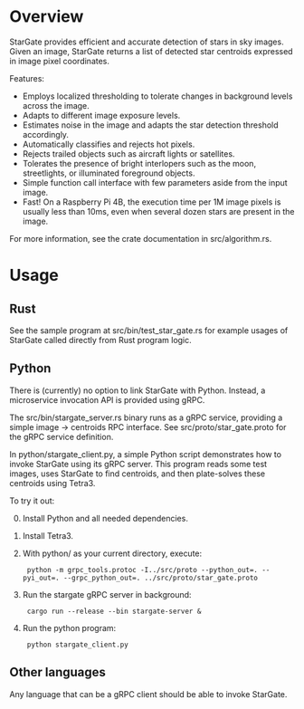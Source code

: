 # Overview

StarGate provides efficient and accurate detection of stars in sky images.
Given an image, StarGate returns a list of detected star centroids expressed
in image pixel coordinates.

Features:

* Employs localized thresholding to tolerate changes in background levels
  across the image.
* Adapts to different image exposure levels.
* Estimates noise in the image and adapts the star detection threshold
  accordingly.
* Automatically classifies and rejects hot pixels.
* Rejects trailed objects such as aircraft lights or satellites.
* Tolerates the presence of bright interlopers such as the moon, streetlights,
  or illuminated foreground objects.
* Simple function call interface with few parameters aside from the input
  image.
* Fast! On a Raspberry Pi 4B, the execution time per 1M image pixels is
  usually less than 10ms, even when several dozen stars are present in the
  image.

For more information, see the crate documentation in src/algorithm.rs.

# Usage

## Rust

See the sample program at src/bin/test_star_gate.rs for example usages of
StarGate called directly from Rust program logic.

## Python

There is (currently) no option to link StarGate with Python. Instead, a
microservice invocation API is provided using gRPC.

The src/bin/stargate_server.rs binary runs as a gRPC service, providing a simple
image &rarr; centroids RPC interface. See src/proto/star_gate.proto for the gRPC
service definition.

In python/stargate_client.py, a simple Python script demonstrates how to invoke
StarGate using its gRPC server. This program reads some test images, uses
StarGate to find centroids, and then plate-solves these centroids using Tetra3.

To try it out:

0. Install Python and all needed dependencies.
1. Install Tetra3.
2. With python/ as your current directory, execute:

        python -m grpc_tools.protoc -I../src/proto --python_out=. --pyi_out=. --grpc_python_out=. ../src/proto/star_gate.proto
3. Run the stargate gRPC server in background:

        cargo run --release --bin stargate-server &
4. Run the python program:

        python stargate_client.py
## Other languages

Any language that can be a gRPC client should be able to invoke StarGate.
